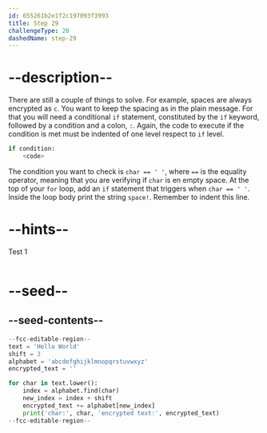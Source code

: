 ```yaml
---
id: 655261b2e1f2c197093f3993
title: Step 29
challengeType: 20
dashedName: step-29
---
```


# --description--

There are still a couple of things to solve. For example, spaces are always encrypted as `c`. You want to keep the spacing as in the plain message. For that you will need a conditional `if` statement, constituted by the `if` keyword, followed by a condition and a colon, `:`. Again, the code to execute if the condition is met must be indented of one level respect to `if` level.

```py
if condition:
    <code>
```

The condition you want to check is `char == ' '`, where `==` is the equality operator, meaning that you are verifying if `char` is en empty space.
At the top of your `for` loop, add an `if` statement that triggers when `char == ' '`. Inside the loop body print the string `space!`. Remember to indent this line.

# --hints--

Test 1

```js

```

# --seed--

## --seed-contents--

```py
--fcc-editable-region--
text = 'Hello World'
shift = 3
alphabet = 'abcdefghijklmnopqrstuvwxyz'
encrypted_text = ''

for char in text.lower():
    index = alphabet.find(char)    
    new_index = index + shift
    encrypted_text += alphabet[new_index]
    print('char:', char, 'encrypted text:', encrypted_text)
--fcc-editable-region--
```
